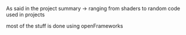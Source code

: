 As said in the project summary -> ranging from shaders to random code used in projects

most of the stuff is done using openFrameworks